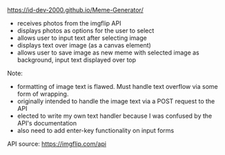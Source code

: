 https://id-dev-2000.github.io/Meme-Generator/

- receives photos from the imgflip API
- displays photos as options for the user to select
- allows user to input text after selecting image
- displays text over image (as a canvas element)
- allows user to save image as new meme with selected image as background, input text displayed over top

Note:
- formatting of image text is flawed. Must handle text overflow via some form of wrapping.
- originally intended to handle the image text via a POST request to the API
- elected to write my own text handler because I was confused by the API's documentation
- also need to add enter-key functionality on input forms

API source: https://imgflip.com/api
